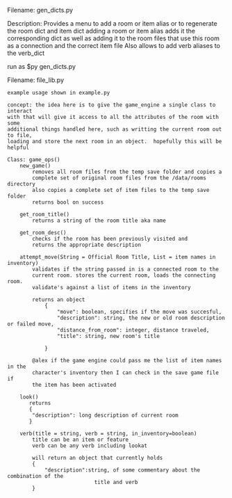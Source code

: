 

Filename: gen_dicts.py

Description: Provides a menu to add a room or item alias
or to regenerate the room dict and item dict
adding a room or item alias adds it the corresponding dict as well
as adding it to the room files that use this room as a connection and
the correct item file
Also allows to add verb aliases to the verb_dict

run as $py gen_dicts.py


Filename: file_lib.py

    example usage shown in example.py

    concept: the idea here is to give the game_engine a single class to interact
    with that will give it access to all the attributes of the room with some
    additional things handled here, such as writting the current room out to file,
    loading and store the next room in an object.  hopefully this will be helpful

    Class: game_ops()
        new_game()
            removes all room files from the temp save folder and copies a 
            complete set of original room files from the /data/rooms directory
            also copies a complete set of item files to the temp save folder
            returns bool on success

        get_room_title()
            returns a string of the room title aka name

        get_room_desc()
            checks if the room has been previously visited and
            returns the appropriate description

        attempt_move(String = Official Room Title, List = item names in inventory)
            validates if the string passed in is a connected room to the
            current room. stores the current room, loads the connecting room.
            validate's against a list of items in the inventory
            
            returns an object
                {
                    "move": boolean, specifies if the move was succesful,
                    "description": string, the new or old room description or failed move,
                    "distance_from_room": integer, distance traveled,
                    "title": string, new room's title

                }

            @alex if the game engine could pass me the list of item names in the
            character's inventory then I can check in the save game file if
            the item has been activated

        look()
           returns
           {
            "description": long description of current room
           }

        verb(title = string, verb = string, in_inventory=boolean)
            title can be an item or feature
            verb can be any verb including lookat

            will return an object that currently holds
            {
                "description":string, of some commentary about the combination of the
                                title and verb
            }
